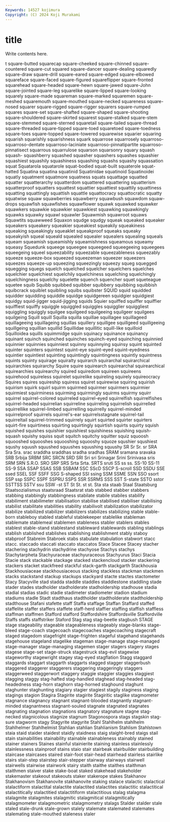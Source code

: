 ```yaml
---
Keywords: 14527 kojimura
Copyright: (C) 2024 Koji Murakami
---
```


# title

Write contents here.



t square-butted squarecap square-cheeked square-chinned
square-countered square-cut squared square-dancer square-dealing squaredly square-draw square-drill square-eared square-edged
square-elbowed squareface square-faced square-figured squareflipper square-fronted squarehead square-headed square-hewn square-jawed
square-John square-jointed square-leg squarelike square-lipped square-looking squarely square-made squareman square-marked
squaremen square-meshed squaremouth square-mouthed square-necked squareness square-nosed squarer square-rigged square-rigger
squarers square-rumped squares square-set square-shafted square-shaped square-shooting square-shouldered square-skirted squarest
square-stalked square-stem square-stemmed square-sterned squaretail square-tailed square-thread square-threaded square-tipped square-toed
squaretoed square-toedness square-toes square-topped square-towered squarewise squarier squaring squarish squarishly
squarishness squark squarrose squarrosely squarroso- squarroso-dentate squarroso-laciniate squarroso-pinnatipartite squarroso-pinnatisect squarrous
squarrulose squarson squarsonry squary squash squash- squashberry squashed squasher squashers
squashes squashier squashiest squashily squashiness squashing squashs squashy squassation squat
Squatarola squatarole squat-bodied squat-built squaterole squat-hatted Squatina squatina squatinid Squatinidae
squatinoid Squatinoidei squatly squatment squatmore squatness squats squattage squatted squatter
squatterarchy squatterdom squattered squattering squatterism squatterproof squatters squattest squattier squattiest
squattily squattiness squatting squattingly squattish squattle squattocracy squattocratic squatty squatwise
squaw squawberries squawberry squawbush squawdom squaw-drops squawfish squawfishes squawflower squawk
squawked squawker squawkers squawkie squawkier squawkiest squawking squawkingly squawks squawky
squawl squawler Squawmish squawroot squaws Squawtits squawweed Squaxon squdge squdgy
squeak squeaked squeaker squeakers squeakery squeakier squeakiest squeakily squeakiness squeaking
squeakingly squeaklet squeakproof squeaks squeaky squeakyish squeal squeald squealed squealer
squealers squealing squeals squeam squeamish squeamishly squeamishness squeamous squeamy squeasy
Squedunk squeege squeegee squeegeed squeegeeing squeegees squeegeing squeel squeezability squeezable
squeezableness squeezably squeeze squeeze-box squeezed squeezeman squeezer squeezers squeezes squeeze-up
squeezing squeezingly squeezy squeg squegged squegging squegs squelch squelched squelcher
squelchers squelches squelchier squelchiest squelchily squelchiness squelching squelchingly squelchingness squelchy
squelette squench squencher squet squeteague squetee squib Squibb squibbed squibber
squibbery squibbing squibbish squibcrack squiblet squibling squibs squibster SQUID squid
squidded squidder squidding squiddle squidge squidgereen squidgier squidgiest squidgy squid-jigger
squid-jigging squids Squier squiffed squiffer squiffier squiffiest squiffy squiggle squiggled
squiggles squigglier squiggliest squiggling squiggly squilgee squilgeed squilgeeing squilgeer squilgees
squilgeing Squill squill Squilla squilla squillae squillagee squillageed squillageeing squillageing
squillas squillery squillgee squillgeed squillgeeing squillgeing squillian squillid Squillidae squillitic
squill-like squilloid Squilloidea squills squimmidge squin squinacy squinance squinancy squinant
squinch squinched squinches squinch-eyed squinching squinnied squinnier squinnies squinniest squinny
squinnying squinsy squint squinted squinter squinters squintest squint-eye squint-eyed squint-eyedness
squintier squintiest squinting squintingly squintingness squintly squintness squints squinty squirage
squiralty squirarch squirarchal squirarchical squirarchies squirarchy Squire squire squirearch squirearchal
squirearchical squirearchies squirearchy squired squiredom squireen squireens squirehood squireless squirelet
squirelike squireling squirely squireocracy Squires squires squireship squiress squiret squirewise
squiring squirish squirism squirk squirl squirm squirmed squirmer squirmers squirmier
squirmiest squirminess squirming squirmingly squirms squirmy squirr squirrel squirrel-colored squirreled
squirrel-eyed squirrelfish squirrelfishes squirrel-headed squirrelian squirreline squirreling squirrelish squirrelled squirrellike
squirrel-limbed squirrelling squirrelly squirrel-minded squirrelproof squirrels squirrel's-ear squirrelsstagnate squirrel-tail squirreltail
squirrel-trimmed squirrely squirt squirted squirter squirters squirt-fire squirtiness squirting squirtingly
squirtish squirts squirty squish squished squishes squishier squishiest squishiness squishing
squish-squash squishy squiss squit squitch squitchy squitter squiz squoosh squooshed
squooshes squooshing squooshy squoze squshier squshiest squshy squush squushed squushes
squushing squushy SR Sr Sr. sr SRA Sra Sra. srac
sraddha sraddhas sradha sradhas SRAM sramana sravaka SRB Srbija SRBM
SRC SRCN SRD SRI Sri sri Srinagar Srini Srinivasa sris
SRM SRN S.R.O. SRO SRP SRS Srta Srta. SRTS sruti
SS ss ss. SS-10 SS-11 SS-9 SSA SSAP SSAS SSB
SSBAM SSC SScD SSCP S-scroll SSD SSDU SSE ssed SSEL
SSF SSFF SSG S-shaped SSI ssing SSM SSME SSN SSO
ssort SSP ssp SSPC SSPF SSPRU SSPS SSR SSRMS SSS
SST S-state SSTO sstor SSTTSS SSTV ssu SSW -st ST
St St. st st. Sta sta staab Staal Staatsburg Staatsozialismus
staatsraad Staatsrat stab stabbed stabber stabbers stabbing stabbingly stabbingness stabilate
stabile stabiles stabilify stabiliment stabilimeter stabilisation stabilise stabilised stabiliser stabilising
stabilist stabilitate stabilities stability stabilivolt stabilization stabilizator stabilize stabilized stabilizer
stabilizers stabilizes stabilizing stable stable-born stableboy stabled stableful stablekeeper stablelike
stableman stablemate stablemeal stablemen stableness stabler stablers stables stablest stable-stand
stablestand stableward stablewards stabling stablings stablish stablished stablishes stablishing stablishment
stably staboy stabproof Stabreim Stabroek stabs stabulate stabulation stabwort stacc
stacc. staccado staccati staccato staccatos Stace Stacee Stacey stacher stachering
stachydrin stachydrine stachyose Stachys stachys Stachytarpheta Stachyuraceae stachyuraceous Stachyurus Staci
Stacia Stacie stack stackable stackage stacked stackencloud stacker stackering stackers
stacket stackfreed stackful stack-garth stackgarth Stackhousia Stackhousiaceae stackhousiaceous stacking stackless
stackman stackmen stacks stackstand stackup stackups stackyard stacte stactes stactometer
Stacy Stacyville stad stadda staddle staddles staddlestone staddling stade stader
stades stadholder stadholderate stadholdership stadhouse stadia stadial stadias stadic stadie
stadimeter stadiometer stadion stadium stadiums stadle Stadt stadthaus stadtholder stadtholderate
stadtholdership stadthouse Stafani stafette staff Staffa staffage Staffan Staffard staffed
staffelite staffer staffers staffete staff-herd staffier staffing staffish staffless staffman
staffmen Stafford stafford Staffordshire Staffordsville Staffordville Staffs staffs staffstriker Staford
Stag stag stag-beetle stagbush STAGE stage stageability stageable stageableness stageably
stage-blanks stage-bleed stage-coach stagecoach stagecoaches stagecoaching stagecraft staged stagedom stagefright
stage-frighten stageful stagehand stagehands stagehouse stageland stagelike stageman stage-manage stage-managed
stage-manager stage-managing stagemen stager stagers stagery stages stagese stage-set stage-struck
stagestruck stag-evil stagewise stageworthy stagewright stagey stag-eyed stagflation Stagg staggard
staggards staggart staggarth staggarts stagged stagger staggerbush staggered staggerer staggerers
staggering staggeringly staggers staggerweed staggerwort staggery staggie staggier staggies staggiest
stagging staggy stag-hafted stag-handled staghead stag-headed stag-headedness stag-horn staghorn stag-horned
staghound staghunt staghunter staghunting stagiary stagier stagiest stagily staginess staging
stagings stagion Stagira Stagirite stagirite Stagiritic staglike stagmometer stagnance stagnancy
stagnant stagnant-blooded stagnantly stagnant-minded stagnantness stagnant-souled stagnate stagnated stagnates stagnating
stagnation stagnations stagnatory stagnature stagne stag-necked stagnicolous stagnize stagnum Stagonospora
stags stagskin stag-sure stagworm stagy Stagyrite stagyrite Stahl Stahlhelm stahlhelm
Stahlhelmer Stahlhelmist Stahlian stahlian Stahlianism Stahlism Stahlstown staia staid staider
staidest staidly staidness staig staight-bred staigs stail stain stainabilities stainability
stainable stainableness stainably stained stainer stainers Staines stainful stainierite staining
stainless stainlessly stainlessness stainproof stains staio stair stairbeak stairbuilder stairbuilding
staircase staircases staired stair-foot stair-head stairhead stairless stairlike stairs stair-step
stairstep stair-stepper stairway stairways stairwell stairwells stairwise stairwork stairy staith
staithe staithes staithman staithmen staiver stake stake-boat staked stakehead stakeholder
stakemaster stakeout stakeouts staker stakerope stakes Stakhanov Stakhanovism Stakhanovite stakhanovite
staking stalace stalactic stalactical stalactiform stalactital stalactite stalactited stalactites stalactitic
stalactitical stalactitically stalactitied stalactitiform stalactitious stalag stalagma stalagmite stalagmites stalagmitic
stalagmitical stalagmitically stalagmometer stalagmometric stalagmometry stalags Stalder stalder stale staled
stale-drunk stale-grown stalely stalemate stalemated stalemates stalemating stale-mouthed staleness staler
